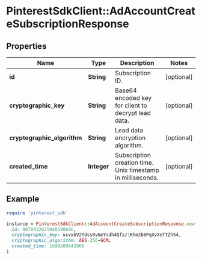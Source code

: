 # PinterestSdkClient::AdAccountCreateSubscriptionResponse

## Properties

| Name | Type | Description | Notes |
| ---- | ---- | ----------- | ----- |
| **id** | **String** | Subscription ID. | [optional] |
| **cryptographic_key** | **String** | Base64 encoded key for client to decrypt lead data. | [optional] |
| **cryptographic_algorithm** | **String** | Lead data encryption algorithm. | [optional] |
| **created_time** | **Integer** | Subscription creation time. Unix timestamp in milliseconds. | [optional] |

## Example

```ruby
require 'pinterest_sdk'

instance = PinterestSdkClient::AdAccountCreateSubscriptionResponse.new(
  id: 8078432025948590686,
  cryptographic_key: ucvxbV2Tdss0vNeYsdh4Qfa/1Khm2b0PqXvXeTTZh54,
  cryptographic_algorithm: AES-256-GCM,
  created_time: 1699209842000
)
```


